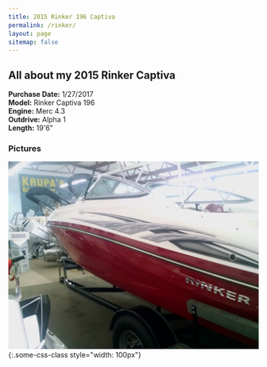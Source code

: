 ```yaml
---
title: 2015 Rinker 196 Captiva
permalink: /rinker/
layout: page
sitemap: false 
---
```



## All about my 2015 Rinker Captiva ##

**Purchase Date:** 1/27/2017  
**Model:** Rinker Captiva 196  
**Engine:** Merc 4.3  
**Outdrive:** Alpha 1  
**Length:** 19'6"  

### Pictures ###
![Side View](_images/sideview.jpg) {:.some-css-class style="width: 100px"}
